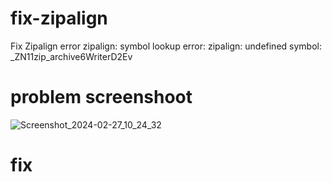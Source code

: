 # fix-zipalign
Fix Zipalign error zipalign: symbol lookup error: zipalign: undefined symbol: _ZN11zip_archive6WriterD2Ev
# problem screenshoot

![Screenshot_2024-02-27_10_24_32](https://github.com/K1M4K-ID/fix-zipalign/assets/46388169/03e456f1-1cbe-4ad1-a84b-47ed0c8159e6)

# fix


